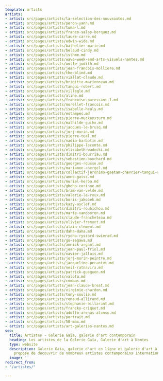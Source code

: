 ```yaml
---
template: artists
artists:
- artist: src/pages/artists/la-selection-des-nouveautes.md
- artist: src/pages/artists/peron-yann.md
- artist: src/pages/artists/toma-l.md
- artist: src/pages/artists/franco-salas-borquez.md
- artist: src/pages/artists/laure-carre.md
- artist: src/pages/artists/edwin-wide.md
- artist: src/pages/artists/bathelier-marie.md
- artist: src/pages/artists/belaud-cindy.md
- artist: src/pages/artists/isthme.md
- artist: src/pages/artists/wave-week-end-arts-visuels-nantes.md
- artist: src/pages/artists/wolfe-judith.md
- artist: src/pages/artists/jean-francois-molliere.md
- artist: src/pages/artists/the-blind.md
- artist: src/pages/artists/viallat-claude.md
- artist: src/pages/artists/brigitte-marionneau.md
- artist: src/pages/artists/tangui-robert.md
- artist: src/pages/artists/villegle.md
- artist: src/pages/artists/aline.md
- artist: src/pages/artists/francoise-paressant-1.md
- artist: src/pages/artists/morellet-francois.md
- artist: src/pages/artists/isabelle-healy.md
- artist: src/pages/artists/estampes.md
- artist: src/pages/artists/pierre-muckensturm.md
- artist: src/pages/artists/mathilde-guiho.md
- artist: src/pages/artists/jacques-le-brusq.md
- artist: src/pages/artists/jorj-morin.md
- artist: src/pages/artists/pierre-tual.md
- artist: src/pages/artists/nadia-barbotin.md
- artist: src/pages/artists/philippe-lecomte.md
- artist: src/pages/artists/elisabeth-wadecki.md
- artist: src/pages/artists/dimitri-bourriau.md
- artist: src/pages/artists/sebastien-bouchard.md
- artist: src/pages/artists/georges-rousse.md
- artist: src/pages/artists/marianne-abergel.md
- artist: src/pages/artists/collectif-jeronimo-gaetan-chevrier-tangui-robert.md
- artist: src/pages/artists/anne-gaiss.md
- artist: src/pages/artists/muriel-kerba.md
- artist: src/pages/artists/gheho-corinne.md
- artist: src/pages/artists/bram-van-velde.md
- artist: src/pages/artists/valerie-le-roux.md
- artist: src/pages/artists/boris-jakobek.md
- artist: src/pages/artists/kazy-usclef.md
- artist: src/pages/artists/dimitri-roubichou.md
- artist: src/pages/artists/marie-vandooren.md
- artist: src/pages/artists/claude-francheteau.md
- artist: src/pages/artists/olivier-fremont.md
- artist: src/pages/artists/alain-clement.md
- artist: src/pages/artists/daha-daha.md
- artist: src/pages/artists/rycho-ryszard-swierad.md
- artist: src/pages/artists/go-segawa.md
- artist: src/pages/artists/annick-argant.md
- artist: src/pages/artists/jean-paul-friol.md
- artist: src/pages/artists/xavier-jallais.md
- artist: src/pages/artists/jorj-morin-peintre.md
- artist: src/pages/artists/jacqueline-pecantet.md
- artist: src/pages/artists/neil-ratnavira.md
- artist: src/pages/artists/patrick-gueguen.md
- artist: src/pages/artists/valota.md
- artist: src/pages/artists/combas.md
- artist: src/pages/artists/jean-claude-breat.md
- artist: src/pages/artists/virginie-chardon.md
- artist: src/pages/artists/tony-soulie.md
- artist: src/pages/artists/renaud-allirand.md
- artist: src/pages/artists/stephanie-billarant.md
- artist: src/pages/artists/francky-criquet.md
- artist: src/pages/artists/adolfo-arenas-alonso.md
- artist: src/pages/artists/portrait.md
- artist: src/pages/artists/50-max.md
- artist: src/pages/artists/art-galeries-nantes.md
seo:
  title: Artistes - Galerie Gaïa, galerie d'art contemporain
  heading: Les artistes de la Galerie Gaïa, Galerie d'art à Nantes
  type: website
  description: Galerie Gaïa, galerie d'art en ligne et galerie d'art à Nantes vous
    propose de découvrir de nombreux artistes contemporains internationaux.
  image: ''
redirect_from:
- "/artistes/"

---
```

